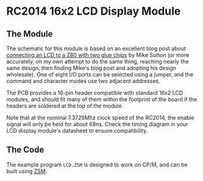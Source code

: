 # RC2014 16x2 LCD Display Module

## The Module

The schematic for this module is based on an excellent blog post about
[connecting an LCD to a Z80 with two glue chips][1] by Mike Sutton (or more
accurately, on my own attempt to do the same thing, reaching nearly the same
design, then finding Mike's blog post and adopting his design wholesale). One
of eight I/O ports can be selected using a jumper, and the command and
character modes use two adjacent addresses.

The PCB provides a 16-pin header compatible with standard 16x2 LCD modules,
and should fit many of them within the footprint of the board if the headers
are soldered at the top of the module.

Note that at the nominal 7.3728Mhz clock speed of the RC2014, the enable
signal will only be held for about 68ns. Check the timing diagram in your LCD
display module's datasheet to ensure compatibility.

## The Code

The example program `LCD.ZSM` is designed to work on CP/M, and can be built
using [ZSM][2].

[1]: https://bread80.com/2020/07/01/connecting-an-lcd-to-a-z80-with-two-glue-chips/
[2]: https://github.com/MiguelVis/zsm
